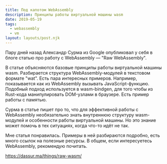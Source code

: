 ```yaml
---
title: Под капотом WebAssembly
description: Принципы работы виртуальной машины wasm
date: 2019-05-19
tags:
  - webassembly
  - vm
layout: layouts/post.njk
---
```

Пару дней назад Александр Сурма из Google опубликовал у себя в блоге статью про работу с WebAssembly — "Raw WebAssembly".

В статье объясняются базовые принципы работы виртуальной машины wasm. Разбирается структура WebAssembly-модулей в текстовом формате "wat". Есть пара интересных примеров. Например, показывается как из WebAssembly вызывать JavaScript-функцию. Подобный подход используется в wasm-bindgen, для того чтобы из Rust-кода манипулировать DOM-узлами в браузере. Есть пример работы с памятью.

Сурма в статье пишет про то, что для эффективной работы c WebAssembly необязательно знать внутреннюю структуру wasm-модулей и особенности работы виртуальной машины. Но это знание может помочь в тех ситуациях, когда что-то идёт не так.

Мне статья понравилась. Примеры в ней разбираются подробно, есть много ссылок на полезные ресурсы. В общем, если интересуетесь WebAssembly, рекомендую почитать.


https://dassur.ma/things/raw-wasm/
